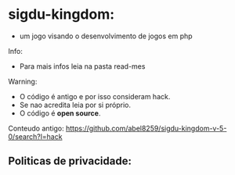 # sigdu-kingdom:

- um jogo visando o desenvolvimento de jogos em php   

Info:

- Para mais infos leia na pasta read-mes

Warning:

- O código é antigo e por isso consideram hack. 
- Se nao acredita leia por si próprio. 
- O código é <b>open source</b>.      

Conteudo antigo: https://github.com/abel8259/sigdu-kingdom-v-5-0/search?l=hack 

Politicas de privacidade: 
- 
